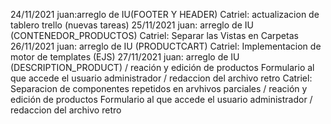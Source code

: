 24/11/2021
 juan:arreglo de IU(FOOTER Y HEADER)
 Catriel: actualizacion de tablero trello (nuevas tareas)
25/11/2021
 juan: arreglo de IU (CONTENEDOR_PRODUCTOS)
 Catriel: Separar las Vistas en Carpetas
26/11/2021
 juan: arreglo de IU (PRODUCTCART)
 Catriel: Implementacion de motor de templates (EJS)
27/11/2021
  juan: arreglo de IU (DESCRIPTION_PRODUCT) / reación y edición de productos Formulario al que accede el usuario administrador / redaccion del archivo retro
 Catriel: Separacion de componentes repetidos en arvhivos parciales / reación y edición de productos Formulario al que accede el usuario administrador / redaccion del archivo retro


